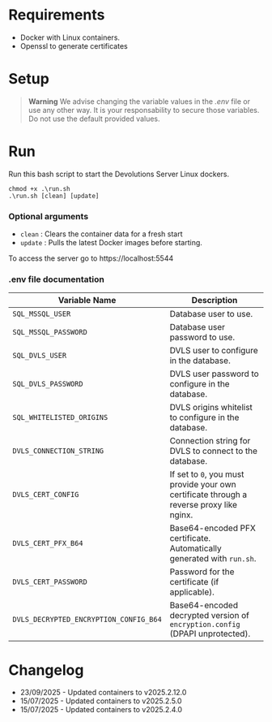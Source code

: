 # Requirements
- Docker with Linux containers.
- Openssl to generate certificates

# Setup

> **Warning**
> We advise changing the variable values in the *.env* file or use any other way. It is your responsability to secure those variables.
> Do not use the default provided values.

# Run

Run this bash script to start the Devolutions Server Linux dockers.

```
chmod +x .\run.sh
.\run.sh [clean] [update]
```

### Optional arguments
- `clean` : Clears the container data for a fresh start
- `update` : Pulls the latest Docker images before starting.

To access the server go to https://localhost:5544

### .env file documentation

| Variable Name                          | Description                                                                                                                    |
|----------------------------------------|--------------------------------------------------------------------------------------------------------------------------------|
| `SQL_MSSQL_USER`                       | Database user to use.                                                                                                          |
| `SQL_MSSQL_PASSWORD`                   | Database user password to use.                                                                                                |
| `SQL_DVLS_USER`                        | DVLS user to configure in the database.                                                                                       |
| `SQL_DVLS_PASSWORD`                    | DVLS user password to configure in the database.                                                                              |
| `SQL_WHITELISTED_ORIGINS`             | DVLS origins whitelist to configure in the database.                                                                          |
| `DVLS_CONNECTION_STRING`              | Connection string for DVLS to connect to the database.                                                                        |
| `DVLS_CERT_CONFIG`                    | If set to `0`, you must provide your own certificate through a reverse proxy like nginx.                                      |
| `DVLS_CERT_PFX_B64`                   | Base64-encoded PFX certificate. Automatically generated with `run.sh`.                                                        |
| `DVLS_CERT_PASSWORD`                  | Password for the certificate (if applicable).                                                                                 |
| `DVLS_DECRYPTED_ENCRYPTION_CONFIG_B64`| Base64-encoded decrypted version of `encryption.config` (DPAPI unprotected).                                                  |



# Changelog
- 23/09/2025 - Updated containers to v2025.2.12.0
- 15/07/2025 - Updated containers to v2025.2.5.0
- 15/07/2025 - Updated containers to v2025.2.4.0
